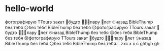 # hello-world
фотографирую TTours закат 🌄будто 👨👩👦пару 🥰лет ⏲назад BibleThump без тебя ☹без тебя BibleThump без тебя 😢фотографирую TTours закат 🌄будто 👨👩👦пару 🥰лет ⏲назад BibleThump без тебя ☹без тебя BibleThump без тебя 😢фотографирую TTours закат 🌄будто 👨👩👦пару 🥰лет ⏲назад BibleThump без тебя ☹без тебя BibleThump без тебя...
zxc
x
x
c
ghhgh
gh
